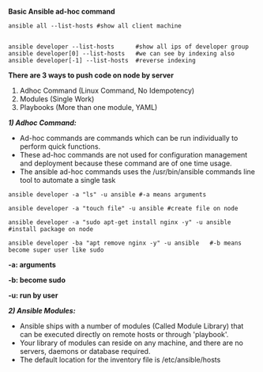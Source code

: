 **Basic Ansible ad-hoc command**

<pre><code>ansible all --list-hosts #show all client machine</code></pre>
<pre><code>
ansible developer --list-hosts      #show all ips of developer group
ansible developer[0] --list-hosts   #we can see by indexing also
ansible developer[-1] --list-hosts  #reverse indexing
</code></pre>

**There are 3 ways to push code on node by server**
1) Adhoc Command (Linux Command, No Idempotency)
2) Modules (Single Work)
3) Playbooks (More than one module, YAML)

***1) Adhoc Command:*** 
- Ad-hoc commands are commands which can be run individually to perform quick functions.
- These ad-hoc commands are not used for configuration management and deployment because these command are of one time usage.
- The ansible ad-hoc commands uses the /usr/bin/ansible commands line tool to automate a single task

<pre><code>ansible developer -a "ls" -u ansible #-a means arguments</code></pre>
<pre><code>ansible developer -a "touch file" -u ansible #create file on node</code></pre>
<pre><code>ansible developer -a "sudo apt-get install nginx -y" -u ansible  #install package on node</code></pre>
<pre><code>ansible developer -ba "apt remove nginx -y" -u ansible   #-b means become super user like sudo</code></pre>
**-a: arguments**

**-b: become sudo**

**-u: run by user**

***2) Ansible Modules:***
- Ansible ships with a number of modules (Called Module Library) that can be executed directly on remote hosts or through 'playbook'.
- Your library of modules can reside on any machine, and there are no servers, daemons or database required.
- The default location for the inventory file is /etc/ansible/hosts
